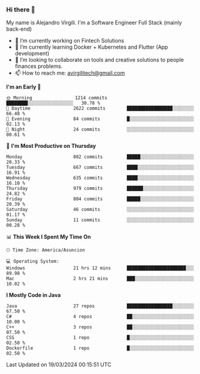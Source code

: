 ### Hi there 👋

My name is Alejandro Virgili. I'm a Software Engineer Full Stack (mainly back-end)


- 🔭 I’m currently working on Fintech Solutions
- 🌱 I’m currently learning Docker + Kubernetes and Flutter (App development)
- 👯 I’m looking to collaborate on tools and creative solutions to people finances problems.
- 📫 How to reach me: avirgilitech@gmail.com
  
<!--START_SECTION:waka-->
**I'm an Early 🐤** 

```text
🌞 Morning                1214 commits        ████████░░░░░░░░░░░░░░░░░   30.78 % 
🌆 Daytime                2622 commits        █████████████████░░░░░░░░   66.48 % 
🌃 Evening                84 commits          █░░░░░░░░░░░░░░░░░░░░░░░░   02.13 % 
🌙 Night                  24 commits          ░░░░░░░░░░░░░░░░░░░░░░░░░   00.61 % 
```
📅 **I'm Most Productive on Thursday** 

```text
Monday                   802 commits         █████░░░░░░░░░░░░░░░░░░░░   20.33 % 
Tuesday                  667 commits         ████░░░░░░░░░░░░░░░░░░░░░   16.91 % 
Wednesday                635 commits         ████░░░░░░░░░░░░░░░░░░░░░   16.10 % 
Thursday                 979 commits         ██████░░░░░░░░░░░░░░░░░░░   24.82 % 
Friday                   804 commits         █████░░░░░░░░░░░░░░░░░░░░   20.39 % 
Saturday                 46 commits          ░░░░░░░░░░░░░░░░░░░░░░░░░   01.17 % 
Sunday                   11 commits          ░░░░░░░░░░░░░░░░░░░░░░░░░   00.28 % 
```


📊 **This Week I Spent My Time On** 

```text
🕑︎ Time Zone: America/Asuncion

💻 Operating System: 
Windows                  21 hrs 12 mins      ██████████████████████░░░   89.98 % 
Mac                      2 hrs 21 mins       ███░░░░░░░░░░░░░░░░░░░░░░   10.02 % 
```

**I Mostly Code in Java** 

```text
Java                     27 repos            █████████████████░░░░░░░░   67.50 % 
C#                       4 repos             ██░░░░░░░░░░░░░░░░░░░░░░░   10.00 % 
C++                      3 repos             ██░░░░░░░░░░░░░░░░░░░░░░░   07.50 % 
CSS                      1 repo              █░░░░░░░░░░░░░░░░░░░░░░░░   02.50 % 
Dockerfile               1 repo              █░░░░░░░░░░░░░░░░░░░░░░░░   02.50 % 
```




 Last Updated on 19/03/2024 00:15:51 UTC
<!--END_SECTION:waka-->
